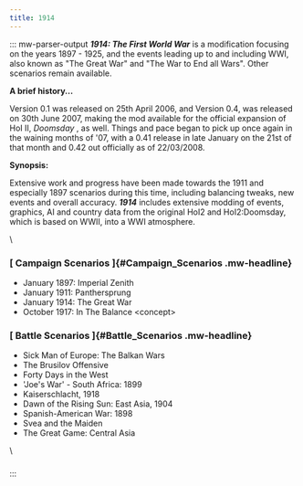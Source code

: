 ```yaml
---
title: 1914
---
```

::: mw-parser-output
***1914: The First World War*** is a modification focusing on the years
1897 - 1925, and the events leading up to and including WWI, also known
as \"The Great War\" and \"The War to End all Wars\". Other scenarios
remain available.

**A brief history\...**

Version 0.1 was released on 25th April 2006, and Version 0.4, was
released on 30th June 2007, making the mod available for the official
expansion of HoI II, *Doomsday* , as well. Things and pace began to pick
up once again in the waining months of \'07, with a 0.41 release in late
January on the 21st of that month and 0.42 out officially as of
22/03/2008.

**Synopsis:**

Extensive work and progress have been made towards the 1911 and
especially 1897 scenarios during this time, including balancing tweaks,
new events and overall accuracy. ***1914*** includes extensive modding
of events, graphics, AI and country data from the original HoI2 and
HoI2:Doomsday, which is based on WWII, into a WWI atmosphere.

\

### [ **Campaign Scenarios** ]{#Campaign_Scenarios .mw-headline}

-   January 1897: Imperial Zenith
-   January 1911: Panthersprung
-   January 1914: The Great War
-   October 1917: In The Balance \<concept\>

### [ **Battle Scenarios** ]{#Battle_Scenarios .mw-headline}

-   Sick Man of Europe: The Balkan Wars
-   The Brusilov Offensive
-   Forty Days in the West
-   \'Joe\'s War\' - South Africa: 1899
-   Kaiserschlacht, 1918
-   Dawn of the Rising Sun: East Asia, 1904
-   Spanish-American War: 1898
-   Svea and the Maiden
-   The Great Game: Central Asia

\

### 
:::
